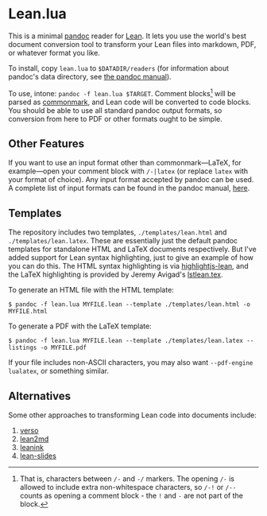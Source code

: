 # Lean.lua

This is a minimal [pandoc](https://pandoc.org) reader for
[Lean](https://leanprover.github.io/). It lets you use the world's best
document conversion tool to transform your Lean files into markdown, PDF, or
whatever format you like.

To install, copy `lean.lua` to `$DATADIR/readers` (for information about
pandoc's data directory, see [the pandoc
manual](https://pandoc.org/MANUAL.html#option--data-dir)).

To use, intone: `pandoc -f lean.lua $TARGET`. Comment blocks[^1] will be parsed
as [commonmark](https://commonmark.org), and Lean code will be converted to
code blocks. You should be able to use all standard pandoc output formats, so
conversion from here to PDF or other formats ought to be simple.

[^1]: That is, characters between `/-` and `-/` markers. The opening `/-` is
allowed to include extra non-whitespace characters, so `/-!` or `/--` counts as
opening a comment block - the `!` and `-` are not part of the block.

## Other Features

If you want to use an input format other than commonmark—LaTeX, for
example—open your comment block with `/-|latex` (or replace `latex` with your
format of choice). Any input format accepted by pandoc can be used. A complete
list of input formats can be found in the pandoc manual,
[here](https://pandoc.org/MANUAL.html#general-options).

## Templates

The repository includes two templates, `./templates/lean.html` and
`./templates/lean.latex`. These are essentially just the default pandoc
templates for standalone HTML and LaTeX documents respectively. But I've added
support for Lean syntax highlighting, just to give an example of how you can do
this. The HTML syntax highlighting is via
[highlightjs-lean](https://github.com/leanprover-community/highlightjs-lean),
and the LaTeX highlighting is provided by Jeremy Avigad's
[lstlean.tex](https://raw.githubusercontent.com/leanprover/lean4/master/doc/latex/lstlean.tex).

To generate an HTML file with the HTML template:

``` 
$ pandoc -f lean.lua MYFILE.lean --template ./templates/lean.html -o MYFILE.html
```

To generate a PDF with the LaTeX template:

``` 
$ pandoc -f lean.lua MYFILE.lean --template ./templates/lean.latex --listings -o MYFILE.pdf 
```

If your file includes non-ASCII characters, you may also want `--pdf-engine
lualatex`, or something similar.

## Alternatives

Some other approaches to transforming Lean code into documents include:

1. [verso](https://github.com/leanprover/verso)
2. [lean2md](https://github.com/arthurpaulino/lean2md)
3. [leanink](https://github.com/leanprover/LeanInk)
4. [lean-slides](https://github.com/0art0/lean-slides)
